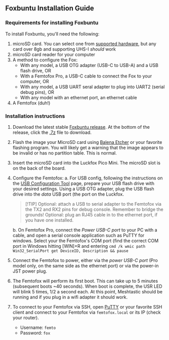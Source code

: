## Foxbuntu Installation Guide

### Requirements for installing Foxbuntu

To install Foxbuntu, you'll need the following:

1. microSD card. You can select one from [supported hardware](supported_hardware.md), but any card over 8gb and supporting UHS-I _should_ work
2. microSD card reader for your computer
3. A method to configure the Fox:
   - With any model, a USB OTG adapter (USB-C to USB-A) and a USB flash drive, OR
   - With a Femtofox Pro, a USB-C cable to connect the Fox to your computer, OR
   - With any model, a USB UART seral adapter to plug into UART2 (serial debug pins), OR
   - With any model with an ethernet port, an ethernet cable
4. A Femtofox (duh!)

### Installation instructions

1. Download the latest stable [Foxbuntu release](https://github.com/noon92/femtofox/releases). At the bottom of the release, click the <u>.7z</u> file to download.
2. Flash the image your MicroSD card using [Balena Etcher](https://etcher.balena.io/) or your favorite flashing program. You will likely get a warning that the image appears to be invalid or has no partition table. This is normal.
3. Insert the microSD card into the Luckfox Pico Mini. The microSD slot is on the back of the board.
4. Configure the Femtofox: a. For USB config, following the instructions on the [USB Configuration Tool](usb_config.md) page, prepare your USB flash drive with your desired settings. Using a USB OTG adapter, plug the USB flash drive into the _data_ USB port (the port on the Luckfox.

   > \[!TIP\]
   > Optional: attach a USB to serial adapter to the Femtofox via the TX2 and RX2 pins for debug console. Remember to bridge the grounds!
   > Optional: plug an RJ45 cable in to the ethernet port, if you have one installed.

   b. On Femtofox Pro, connect the _Power USB-C port_ to your PC with a cable, and open a serial console application such as PuTTY for windows. Select your the Femtofox's COM port (find the correct COM port in Windows hitting \[WIN\]+R and entering `cmd /k wmic path Win32_SerialPort get DeviceID, Description && pause`
5. Connect the Femtofox to power, either via the _power USB-C port_ (Pro model only, on the same side as the ethernet port) or via the power-in JST power plug.
6. The Femtofox will perform its first boot. This can take up to 5 minutes (subsequent boots \~40 seconds). When boot is complete, the USR LED will blink 5 times, 1/2 a second each. At this point, Meshtastic should be running and if you plug in a wifi adapter it should work.
7. To connect to your Femtofox via SSH, open [PuTTY](https://www.putty.org/) or your favorite SSH client and connect to your Femtofox via `femtofox.local` or its IP (check your router).
   - Username: `femto`
   - Password: `fox`